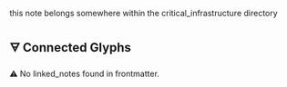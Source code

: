 this note belongs somewhere within the critical_infrastructure directory

## 🜃 Connected Glyphs

⚠️ No linked_notes found in frontmatter.
